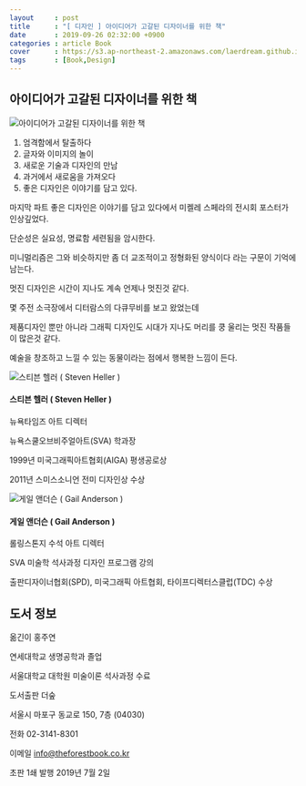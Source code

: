 ```yaml
---
layout     : post
title      : "[ 디자인 ] 아이디어가 고갈된 디자이너를 위한 책"
date       : 2019-09-26 02:32:00 +0900
categories : article Book
cover      : https://s3.ap-northeast-2.amazonaws.com/laerdream.github.io/2019-09-16/20190916_search_engine_07.jpg
tags       : [Book,Design]
---
```


## 아이디어가 고갈된 디자이너를 위한 책

![아이디어가 고갈된 디자이너를 위한 책](https://s3.ap-northeast-2.amazonaws.com/laerdream.github.io/2019-09-26/bookcover.jpg)

1. 엄격함에서 탈출하다
2. 글자와 이미지의 놀이
3. 새로운 기술과 디자인의 만남
4. 과거에서 새로움을 가져오다
5. 좋은 디자인은 이야기를 담고 있다.

마지막 파트 좋은 디자인은 이야기를 담고 있다에서 미켈레 스페라의 전시회 포스터가 인상깊었다.

단순성은 실요성, 명료함 세련됨을 암시한다.

미니멀리즘은 그와 비슷하지만 좀 더 교조적이고 정형화된 양식이다 라는 구문이 기억에 남는다.

멋진 디자인은 시간이 지나도 계속 언제나 멋진것 같다.

몇 주전 소극장에서 디터람스의 다큐무비를 보고 왔었는데

제품디자인 뿐만 아니라 그래픽 디자인도 시대가 지나도 머리를 쿵 울리는 멋진 작품들이 많은것 같다.

예술을 창조하고 느낄 수 있는 동물이라는 점에서 행복한 느낌이 든다.

![스티븐 헬러 ( Steven Heller )](https://s3.ap-northeast-2.amazonaws.com/laerdream.github.io/2019-09-26/steven-heller.jpg)

#### 스티븐 헬러 ( Steven Heller )

뉴욕타임즈 아트 디렉터

뉴욕스쿨오브비주얼아트(SVA) 학과장

1999년 미국그래픽아트협회(AIGA) 평생공로상

2011년 스미스소니언 전미 디자인상 수상

![게일 앤더슨 ( Gail Anderson )](https://s3.ap-northeast-2.amazonaws.com/laerdream.github.io/2019-09-26/gail-anderson.jpg)

#### 게일 앤더슨 ( Gail Anderson )

롤링스톤지 수석 아트 디렉터

SVA 미술학 석사과정 디자인 프로그램 강의

출판디자이너협회(SPD), 미국그래픽 아트협회, 타이프디렉터스클럽(TDC) 수상

## 도서 정보

옮긴이 홍주연

연세대학교 생명공학과 졸업

서울대학교 대학원 미술이론 석사과정 수료

도서출판 더숲

서울시 마포구 동교로 150, 7층 (04030)

전화 02-3141-8301

이메일 info@theforestbook.co.kr

초판 1쇄 발행 2019년 7월 2일